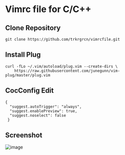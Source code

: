 # Vimrc file for C/C++

## Clone Repository
```
git clone https://github.com/trkrgrcn/vimrcfile.git
```

## Install Plug
```
curl -fLo ~/.vim/autoload/plug.vim --create-dirs \
    https://raw.githubusercontent.com/junegunn/vim-plug/master/plug.vim
```

## CocConfig Edit
```
{
  "suggest.autoTrigger": "always",
  "suggest.enablePreview": true,
  "suggest.noselect": false
 }
```
## Screenshot

![image](https://github.com/user-attachments/assets/c84a9bab-ed1a-4153-9090-684aa5663093)





